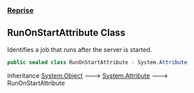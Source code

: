 ### [Reprise](Reprise.md 'Reprise')

## RunOnStartAttribute Class

Identifies a job that runs after the server is started.

```csharp
public sealed class RunOnStartAttribute : System.Attribute
```

Inheritance [System.Object](https://docs.microsoft.com/en-us/dotnet/api/System.Object 'System.Object') &#129106; [System.Attribute](https://docs.microsoft.com/en-us/dotnet/api/System.Attribute 'System.Attribute') &#129106; RunOnStartAttribute